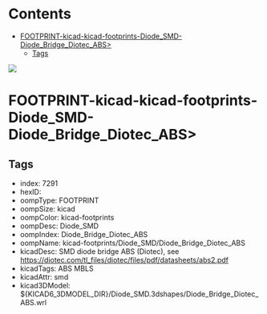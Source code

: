 



Contents
========

* [FOOTPRINT-kicad-kicad-footprints-Diode_SMD-Diode_Bridge_Diotec_ABS>](#footprint-kicad-kicad-footprints-diode_smd-diode_bridge_diotec_abs)
	* [Tags](#tags)
  
![][im]
# FOOTPRINT-kicad-kicad-footprints-Diode_SMD-Diode_Bridge_Diotec_ABS>

## Tags

- index: 7291
- hexID: 
- oompType: FOOTPRINT
- oompSize: kicad
- oompColor: kicad-footprints
- oompDesc: Diode_SMD
- oompIndex: Diode_Bridge_Diotec_ABS
- oompName: kicad-footprints/Diode_SMD/Diode_Bridge_Diotec_ABS
- kicadDesc: SMD diode bridge ABS (Diotec), see https://diotec.com/tl_files/diotec/files/pdf/datasheets/abs2.pdf
- kicadTags: ABS MBLS
- kicadAttr: smd
- kicad3DModel: ${KICAD6_3DMODEL_DIR}/Diode_SMD.3dshapes/Diode_Bridge_Diotec_ABS.wrl



[im]: image.png
